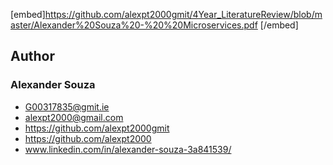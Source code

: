 [embed]https://github.com/alexpt2000gmit/4Year_LiteratureReview/blob/master/Alexander%20Souza%20-%20%20Microservices.pdf [/embed]

## Author

### Alexander Souza
- G00317835@gmit.ie
- alexpt2000@gmail.com
- https://github.com/alexpt2000gmit
- https://github.com/alexpt2000
- www.linkedin.com/in/alexander-souza-3a841539/



